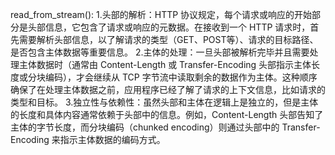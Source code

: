 read_from_stream():
1.头部的解析：HTTP 协议规定，每个请求或响应的开始部分是头部信息，它包含了请求或响应的元数据。在接收到一个 HTTP 请求时，首先需要解析头部信息，以了解请求的类型（GET、POST等）、请求的目标路径、是否包含主体数据等重要信息。
2.主体的处理：一旦头部被解析完毕并且需要处理主体数据时（通常由 Content-Length 或 Transfer-Encoding 头部指示主体长度或分块编码），才会继续从 TCP 字节流中读取剩余的数据作为主体。这种顺序确保了在处理主体数据之前，应用程序已经了解了请求的上下文信息，比如请求的类型和目标。
3.独立性与依赖性：虽然头部和主体在逻辑上是独立的，但是主体的长度和具体内容通常依赖于头部中的信息。例如，Content-Length 头部告知了主体的字节长度，而分块编码（chunked encoding）则通过头部中的 Transfer-Encoding 来指示主体数据的编码方式。